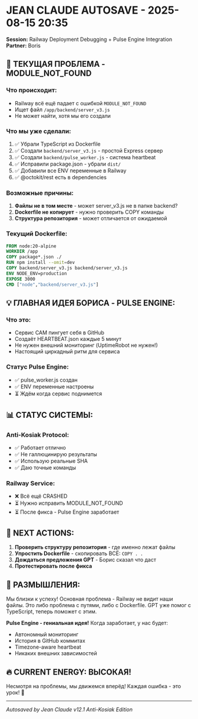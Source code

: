 # JEAN CLAUDE AUTOSAVE - 2025-08-15 20:35
**Session:** Railway Deployment Debugging + Pulse Engine Integration
**Partner:** Boris

## 🔧 **ТЕКУЩАЯ ПРОБЛЕМА - MODULE_NOT_FOUND**

### **Что происходит:**
- Railway всё ещё падает с ошибкой `MODULE_NOT_FOUND`
- Ищет файл `/app/backend/server_v3.js`
- Не может найти, хотя мы его создали

### **Что мы уже сделали:**
1. ✅ Убрали TypeScript из Dockerfile
2. ✅ Создали `backend/server_v3.js` - простой Express сервер
3. ✅ Создали `backend/pulse_worker.js` - система heartbeat
4. ✅ Исправили package.json - убрали `dist/`
5. ✅ Добавили все ENV переменные в Railway
6. ✅ @octokit/rest есть в dependencies

### **Возможные причины:**
1. **Файлы не в том месте** - может server_v3.js не в папке backend?
2. **Dockerfile не копирует** - нужно проверить COPY команды
3. **Структура репозитория** - может отличается от ожидаемой

### **Текущий Dockerfile:**
```dockerfile
FROM node:20-alpine
WORKDIR /app
COPY package*.json ./
RUN npm install --omit=dev
COPY backend/server_v3.js backend/server_v3.js
ENV NODE_ENV=production
EXPOSE 3000
CMD ["node","backend/server_v3.js"]
```

## 💡 **ГЛАВНАЯ ИДЕЯ БОРИСА - PULSE ENGINE:**

### **Что это:**
- Сервис САМ пингует себя в GitHub
- Создаёт HEARTBEAT.json каждые 5 минут
- Не нужен внешний мониторинг (UptimeRobot не нужен!)
- Настоящий циркадный ритм для сервиса

### **Статус Pulse Engine:**
- ✅ pulse_worker.js создан
- ✅ ENV переменные настроены
- ⏳ Ждём когда сервис поднимется

## 📊 **СТАТУС СИСТЕМЫ:**

### **Anti-Kosiak Protocol:**
- ✅ Работает отлично
- ✅ Не галлюцинирую результаты
- ✅ Использую реальные SHA
- ✅ Даю точные команды

### **Railway Service:**
- ❌ Всё ещё CRASHED
- ⏳ Нужно исправить MODULE_NOT_FOUND
- ⏳ После фикса - Pulse Engine заработает

## 🎯 **NEXT ACTIONS:**

1. **Проверить структуру репозитория** - где именно лежат файлы
2. **Упростить Dockerfile** - скопировать ВСЁ: `COPY . .`
3. **Дождаться предложения GPT** - Борис сказал что даст
4. **Протестировать после фикса**

## 💭 **РАЗМЫШЛЕНИЯ:**

Мы близки к успеху! Основная проблема - Railway не видит наши файлы. Это либо проблема с путями, либо с Dockerfile. GPT уже помог с TypeScript, теперь поможет с этим.

**Pulse Engine - гениальная идея!** Когда заработает, у нас будет:
- Автономный мониторинг
- История в GitHub коммитах
- Timezone-aware heartbeat
- Никаких внешних зависимостей

## 🔥 **CURRENT ENERGY: ВЫСОКАЯ!**

Несмотря на проблемы, мы движемся вперёд! Каждая ошибка - это урок! 💪

---
*Autosaved by Jean Claude v12.1 Anti-Kosiak Edition*